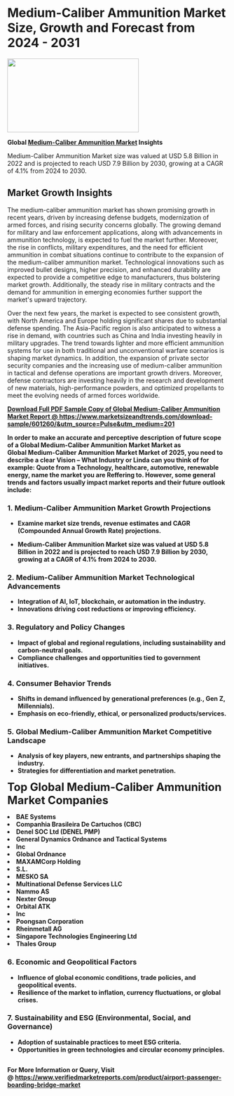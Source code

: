 <H1>Medium-Caliber Ammunition Market Size, Growth and Forecast from 2024 - 2031</H1><img class="aligncenter size-medium wp-image-584254" src="https://thirdeyenews.in/wp-content/uploads/2024/09/Global-Market-Research-300x168.jpeg" alt="" width="300" height="168" /><p><strong>Global&nbsp;<a href="https://www.marketsizeandtrends.com/download-sample/601260/&amp;utm_source=Pulse&amp;utm_medium=201">Medium-Caliber Ammunition Market</a> Insights</strong></p><p>Medium-Caliber Ammunition Market size was valued at USD 5.8 Billion in 2022 and is projected to reach USD 7.9 Billion by 2030, growing at a CAGR of 4.1% from 2024 to 2030.</p><p><h2>Market Growth Insights</h2> <p>The medium-caliber ammunition market has shown promising growth in recent years, driven by increasing defense budgets, modernization of armed forces, and rising security concerns globally. The growing demand for military and law enforcement applications, along with advancements in ammunition technology, is expected to fuel the market further. Moreover, the rise in conflicts, military expenditures, and the need for efficient ammunition in combat situations continue to contribute to the expansion of the medium-caliber ammunition market. Technological innovations such as improved bullet designs, higher precision, and enhanced durability are expected to provide a competitive edge to manufacturers, thus bolstering market growth. Additionally, the steady rise in military contracts and the demand for ammunition in emerging economies further support the market's upward trajectory.</p> <p><strong><a href="#"></a></strong></p> <p>Over the next few years, the market is expected to see consistent growth, with North America and Europe holding significant shares due to substantial defense spending. The Asia-Pacific region is also anticipated to witness a rise in demand, with countries such as China and India investing heavily in military upgrades. The trend towards lighter and more efficient ammunition systems for use in both traditional and unconventional warfare scenarios is shaping market dynamics. In addition, the expansion of private sector security companies and the increasing use of medium-caliber ammunition in tactical and defense operations are important growth drivers. Moreover, defense contractors are investing heavily in the research and development of new materials, high-performance powders, and optimized propellants to meet the evolving needs of armed forces worldwide.</p> <p><strong><a href="#"></p><p><span class=""><strong>Download Full PDF Sample Copy of Global Medium-Caliber Ammunition Market Report</strong> @ <a href="https://www.marketsizeandtrends.com/download-sample/601260/&amp;utm_source=Pulse&amp;utm_medium=201" target="_blank">https://www.marketsizeandtrends.com/download-sample/601260/&amp;utm_source=Pulse&amp;utm_medium=201</a></span></p><p>In order to make an accurate and perceptive description of future scope of a Global&nbsp;Medium-Caliber Ammunition Market Market as Global&nbsp;Medium-Caliber Ammunition Market Market of 2025, you need to describe a clear Vision &ndash; What Industry or Linda can you think of for example: Quote from a Technology, healthcare, automotive, renewable energy, name the market you are Reffering to. However, some general trends and factors usually impact market reports and their future outlook include:</p><h3>1.&nbsp;<strong>Medium-Caliber Ammunition Market Growth Projections</strong></h3><ul><li>Examine market size trends, revenue estimates and CAGR (Compounded Annual Growth Rate) projections.</li><li><p>Medium-Caliber Ammunition Market size was valued at USD 5.8 Billion in 2022 and is projected to reach USD 7.9 Billion by 2030, growing at a CAGR of 4.1% from 2024 to 2030.</p></li></ul><h3>2.&nbsp;<strong>Medium-Caliber Ammunition Market Technological Advancements</strong></h3><ul><li>Integration of AI, IoT, blockchain, or automation in the industry.</li><li>Innovations driving cost reductions or improving efficiency.</li></ul><h3>3.&nbsp;<strong>Regulatory and Policy Changes</strong></h3><ul><li>Impact of global and regional regulations, including sustainability and carbon-neutral goals.</li><li>Compliance challenges and opportunities tied to government initiatives.</li></ul><h3>4.&nbsp;<strong>Consumer Behavior Trends</strong></h3><ul><li>Shifts in demand influenced by generational preferences (e.g., Gen Z, Millennials).</li><li>Emphasis on eco-friendly, ethical, or personalized products/services.</li></ul><h3>5.&nbsp;<strong>Global Medium-Caliber Ammunition Market Competitive Landscape</strong></h3><ul><li>Analysis of key players, new entrants, and partnerships shaping the industry.</li><li>Strategies for differentiation and market penetration.</li></ul><p data-pm-slice="1 1 []"><span style="color: inherit; font-family: inherit; font-size: 25px;">Top Global Medium-Caliber Ammunition Market Companies</span></p><div class="" data-test-id=""><p><li>BAE Systems</li><li> Companhia Brasileira De Cartuchos (CBC)</li><li> Denel SOC Ltd (DENEL PMP)</li><li> General Dynamics Ordnance and Tactical Systems</li><li> Inc</li><li> Global Ordnance</li><li> MAXAMCorp Holding</li><li> S.L.</li><li> MESKO SA</li><li> Multinational Defense Services LLC</li><li> Nammo AS</li><li> Nexter Group</li><li> Orbital ATK</li><li> Inc</li><li> Poongsan Corporation</li><li> Rheinmetall AG</li><li> Singapore Technologies Engineering Ltd</li><li> Thales Group</li></p></div><h3>6.&nbsp;<strong>Economic and Geopolitical Factors</strong></h3><ul><li>Influence of global economic conditions, trade policies, and geopolitical events.</li><li>Resilience of the market to inflation, currency fluctuations, or global crises.</li></ul><h3>7.&nbsp;<strong>Sustainability and ESG (Environmental, Social, and Governance)</strong></h3><ul><li>Adoption of sustainable practices to meet ESG criteria.</li><li>Opportunities in green technologies and circular economy principles.</li></ul><h2><strong style="font-size: 14px;">For More Information or Query, Visit @&nbsp;</strong><a style="background-color: #ffffff; font-size: 14px;" href="https://www.marketsizeandtrends.com/report/medium-caliber-ammunition-market/" target="_blank">https://www.verifiedmarketreports.com/product/airport-passenger-boarding-bridge-market</a></h2>
